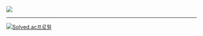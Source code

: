 <img src="https://capsule-render.vercel.app/api?type=soft&color=auto&height=120&section=header&text=smdtb&animation=fadeIn&fontSize=90" />

---

[![Solved.ac프로필](http://mazassumnida.wtf/api/generate_badge?boj=smdtb1998)](https://solved.ac/smdtb1998)
